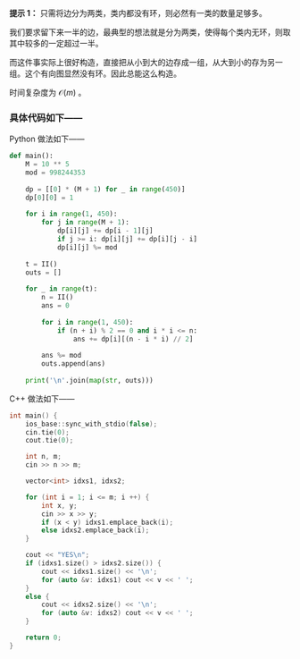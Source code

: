 **提示 1：** 只需将边分为两类，类内都没有环，则必然有一类的数量足够多。

我们要求留下来一半的边，最典型的想法就是分为两类，使得每个类内无环，则取其中较多的一定超过一半。

而这件事实际上很好构造，直接把从小到大的边存成一组，从大到小的存为另一组。这个有向图显然没有环。因此总能这么构造。

时间复杂度为 $\mathcal{O}(m)$ 。

### 具体代码如下——

Python 做法如下——

```Python []
def main(): 
    M = 10 ** 5
    mod = 998244353
    
    dp = [[0] * (M + 1) for _ in range(450)]
    dp[0][0] = 1
    
    for i in range(1, 450):
        for j in range(M + 1):
            dp[i][j] += dp[i - 1][j]
            if j >= i: dp[i][j] += dp[i][j - i]
            dp[i][j] %= mod
    
    t = II()
    outs = []
    
    for _ in range(t):
        n = II()
        ans = 0
        
        for i in range(1, 450):
            if (n + i) % 2 == 0 and i * i <= n:
                ans += dp[i][(n - i * i) // 2]
        
        ans %= mod
        outs.append(ans)
    
    print('\n'.join(map(str, outs)))
```

C++ 做法如下——

```cpp []
int main() {
	ios_base::sync_with_stdio(false);
	cin.tie(0);
	cout.tie(0);

	int n, m;
	cin >> n >> m;

	vector<int> idxs1, idxs2;

	for (int i = 1; i <= m; i ++) {
		int x, y;
		cin >> x >> y;
		if (x < y) idxs1.emplace_back(i);
		else idxs2.emplace_back(i);
	}

	cout << "YES\n";
	if (idxs1.size() > idxs2.size()) {
		cout << idxs1.size() << '\n';
		for (auto &v: idxs1) cout << v << ' ';
	}
	else {
		cout << idxs2.size() << '\n';
		for (auto &v: idxs2) cout << v << ' ';
	}

	return 0;
}
```
